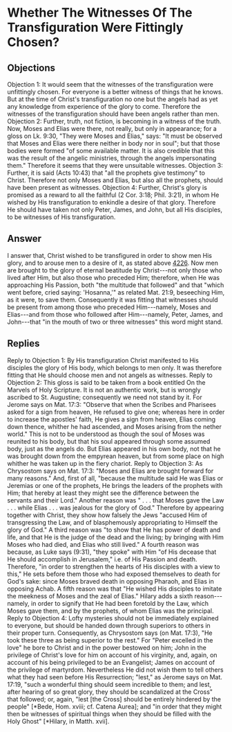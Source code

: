 # Whether The Witnesses Of The Transfiguration Were Fittingly Chosen?
## Objections
Objection 1: It would seem that the witnesses of the transfiguration were unfittingly chosen. For everyone is a better witness of things that he knows. But at the time of Christ's transfiguration no one but the angels had as yet any knowledge from experience of the glory to come. Therefore the witnesses of the transfiguration should have been angels rather than men.
Objection 2: Further, truth, not fiction, is becoming in a witness of the truth. Now, Moses and Elias were there, not really, but only in appearance; for a gloss on Lk. 9:30, "They were Moses and Elias," says: "It must be observed that Moses and Elias were there neither in body nor in soul"; but that those bodies were formed "of some available matter. It is also credible that this was the result of the angelic ministries, through the angels impersonating them." Therefore it seems that they were unsuitable witnesses.
Objection 3: Further, it is said (Acts 10:43) that "all the prophets give testimony" to Christ. Therefore not only Moses and Elias, but also all the prophets, should have been present as witnesses.
Objection 4: Further, Christ's glory is promised as a reward to all the faithful (2 Cor. 3:18; Phil. 3:21), in whom He wished by His transfiguration to enkindle a desire of that glory. Therefore He should have taken not only Peter, James, and John, but all His disciples, to be witnesses of His transfiguration.
## Answer

I answer that, Christ wished to be transfigured in order to show men His glory, and to arouse men to a desire of it, as stated above [4226](A[1]). Now men are brought to the glory of eternal beatitude by Christ---not only those who lived after Him, but also those who preceded Him; therefore, when He was approaching His Passion, both "the multitude that followed" and that "which went before, cried saying: 'Hosanna,'" as related Mat. 21:9, beseeching Him, as it were, to save them. Consequently it was fitting that witnesses should be present from among those who preceded Him---namely, Moses and Elias---and from those who followed after Him---namely, Peter, James, and John---that "in the mouth of two or three witnesses" this word might stand.
## Replies
Reply to Objection 1: By His transfiguration Christ manifested to His disciples the glory of His body, which belongs to men only. It was therefore fitting that He should choose men and not angels as witnesses.
Reply to Objection 2: This gloss is said to be taken from a book entitled On the Marvels of Holy Scripture. It is not an authentic work, but is wrongly ascribed to St. Augustine; consequently we need not stand by it. For Jerome says on Mat. 17:3: "Observe that when the Scribes and Pharisees asked for a sign from heaven, He refused to give one; whereas here in order to increase the apostles' faith, He gives a sign from heaven, Elias coming down thence, whither he had ascended, and Moses arising from the nether world." This is not to be understood as though the soul of Moses was reunited to his body, but that his soul appeared through some assumed body, just as the angels do. But Elias appeared in his own body, not that he was brought down from the empyrean heaven, but from some place on high whither he was taken up in the fiery chariot.
Reply to Objection 3: As Chrysostom says on Mat. 17:3: "Moses and Elias are brought forward for many reasons." And, first of all, "because the multitude said He was Elias or Jeremias or one of the prophets, He brings the leaders of the prophets with Him; that hereby at least they might see the difference between the servants and their Lord." Another reason was " . . . that Moses gave the Law . . . while Elias . . . was jealous for the glory of God." Therefore by appearing together with Christ, they show how falsely the Jews "accused Him of transgressing the Law, and of blasphemously appropriating to Himself the glory of God." A third reason was "to show that He has power of death and life, and that He is the judge of the dead and the living; by bringing with Him Moses who had died, and Elias who still lived." A fourth reason was because, as Luke says (9:31), "they spoke" with Him "of His decease that He should accomplish in Jerusalem," i.e. of His Passion and death. Therefore, "in order to strengthen the hearts of His disciples with a view to this," He sets before them those who had exposed themselves to death for God's sake: since Moses braved death in opposing Pharaoh, and Elias in opposing Achab. A fifth reason was that "He wished His disciples to imitate the meekness of Moses and the zeal of Elias." Hilary adds a sixth reason---namely, in order to signify that He had been foretold by the Law, which Moses gave them, and by the prophets, of whom Elias was the principal.
Reply to Objection 4: Lofty mysteries should not be immediately explained to everyone, but should be handed down through superiors to others in their proper turn. Consequently, as Chrysostom says (on Mat. 17:3), "He took these three as being superior to the rest." For "Peter excelled in the love" he bore to Christ and in the power bestowed on him; John in the privilege of Christ's love for him on account of his virginity, and, again, on account of his being privileged to be an Evangelist; James on account of the privilege of martyrdom. Nevertheless He did not wish them to tell others what they had seen before His Resurrection; "lest," as Jerome says on Mat. 17:19, "such a wonderful thing should seem incredible to them; and lest, after hearing of so great glory, they should be scandalized at the Cross" that followed; or, again, "lest [the Cross] should be entirely hindered by the people" [*Bede, Hom. xviii; cf. Catena Aurea]; and "in order that they might then be witnesses of spiritual things when they should be filled with the Holy Ghost" [*Hilary, in Matth. xvii].